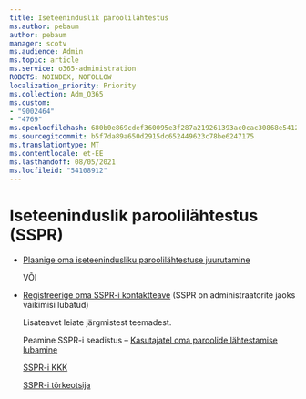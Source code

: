 ```yaml
---
title: Iseteeninduslik paroolilähtestus
ms.author: pebaum
author: pebaum
manager: scotv
ms.audience: Admin
ms.topic: article
ms.service: o365-administration
ROBOTS: NOINDEX, NOFOLLOW
localization_priority: Priority
ms.collection: Adm_O365
ms.custom:
- "9002464"
- "4769"
ms.openlocfilehash: 680b0e869cdef360095e3f287a219261393ac0cac30868e541219de3485f0921
ms.sourcegitcommit: b5f7da89a650d2915dc652449623c78be6247175
ms.translationtype: MT
ms.contentlocale: et-EE
ms.lasthandoff: 08/05/2021
ms.locfileid: "54108912"
---
```

# <a name="self-service-password-reset-sspr"></a>Iseteeninduslik paroolilähtestus (SSPR)

- [Plaanige oma iseteenindusliku paroolilähtestuse juurutamine](https://go.microsoft.com/fwlink/?linkid=2142944)  

    VÕI
- [Registreerige oma SSPR-i kontaktteave](https://mysignins.microsoft.com/security-info) (SSPR on administraatorite jaoks vaikimisi lubatud)

    Lisateavet leiate järgmistest teemadest.

    Peamine SSPR-i seadistus – [Kasutajatel oma paroolide lähtestamise lubamine](/microsoft-365/admin/add-users/let-users-reset-passwords)

    [SSPR-i KKK](/azure/active-directory/authentication/active-directory-passwords-faq)

    [SSPR-i tõrkeotsija](/azure/active-directory/authentication/active-directory-passwords-troubleshoot)
